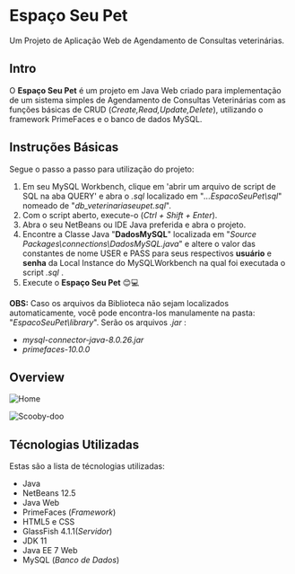 # Espaço Seu Pet
Um Projeto de Aplicação Web de Agendamento de Consultas veterinárias.
## Intro
O **Espaço Seu Pet** é um projeto em Java Web criado para implementação de um sistema simples de Agendamento de Consultas Veterinárias com as funções básicas de CRUD (_Create,Read,Update,Delete_), utilizando o framework PrimeFaces e o banco de dados MySQL.
## Instruções Básicas
Segue o passo a passo para utilização do projeto:
1. Em seu MySQL Workbench, clique em 'abrir um arquivo de script de SQL na aba QUERY' e abra o _.sql_ localizado em "_...EspacoSeuPet\sql_" nomeado de "_db_veterinariaseupet.sql_".
2. Com o script aberto, execute-o (_Ctrl + Shift + Enter_).
3. Abra o seu NetBeans ou IDE Java preferida e abra o projeto.
4. Encontre a Classe Java "**DadosMySQL**" localizada em "_Source Packages\connections\DadosMySQL.java_" e altere o valor das constantes de nome USER e PASS para seus respectivos **usuário** e **senha** da Local Instance do MySQLWorkbench na qual foi executada o script _.sql_ .
5. Execute o **Espaço Seu Pet** 😊💻

**OBS:** Caso os arquivos da Biblioteca não sejam localizados automaticamente, você pode encontra-los manulamente na pasta: "_EspacoSeuPet\library_".
Serão os arquivos _.jar_ : 
* _mysql-connector-java-8.0.26.jar_
* _primefaces-10.0.0_

## Overview

![Home](https://cdn.discordapp.com/attachments/778788148921761822/902441414019915816/Home.png)

![Scooby-doo](https://cdn.discordapp.com/attachments/778788148921761822/902441845848694794/Selecionado_Consulta.png)

## Técnologias Utilizadas 
Estas são a lista de técnologias utilizadas:
* Java
* NetBeans 12.5
* Java Web
* PrimeFaces (_Framework_)
* HTML5 e CSS
* GlassFish 4.1.1(_Servidor_)
* JDK 11
* Java EE 7 Web
* MySQL (_Banco de Dados_)
